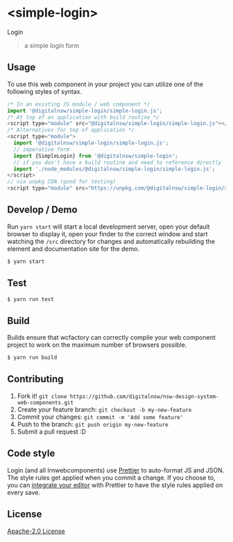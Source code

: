 # &lt;simple-login&gt;

Login
> a simple login form

## Usage
To use this web component in your project you can utilize one of the following styles of syntax.

```js
/* In an existing JS module / web component */
import '@digitalnsw/simple-login/simple-login.js';
/* At top of an application with build routine */
<script type="module" src="@digitalnsw/simple-login/simple-login.js"></script>
/* Alternatives for top of application */
<script type="module">
  import '@digitalnsw/simple-login/simple-login.js';
  // imperative form
  import {SimpleLogin} from '@digitalnsw/simple-login';
  // if you don't have a build routine and need to reference directly
  import './node_modules/@digitalnsw/simple-login/simple-login.js';
</script>
// via unpkg CDN (good for testing)
<script type="module" src="https://unpkg.com/@digitalnsw/simple-login/simple-login.js"></script>
```

## Develop / Demo
Run `yarn start` will start a local development server, open your default browser to display it, open your finder to the correct window and start watching the `/src` directory for changes and automatically rebuilding the element and documentation site for the demo.
```bash
$ yarn start
```

## Test

```bash
$ yarn run test
```

## Build
Builds ensure that wcfactory can correctly compile your web component project to
work on the maximum number of browsers possible.
```bash
$ yarn run build
```

## Contributing

1. Fork it! `git clone https://github.com/digitalnsw/nsw-design-system-web-components.git`
2. Create your feature branch: `git checkout -b my-new-feature`
3. Commit your changes: `git commit -m 'Add some feature'`
4. Push to the branch: `git push origin my-new-feature`
5. Submit a pull request :D

## Code style

Login (and all lrnwebcomponents) use [Prettier][prettier] to auto-format JS and JSON.  The style rules get applied when you commit a change.  If you choose to, you can [integrate your editor][prettier-ed] with Prettier to have the style rules applied on every save.

[prettier]: https://github.com/prettier/prettier/
[prettier-ed]: https://github.com/prettier/prettier/#editor-integration
[polyserve]: https://github.com/Polymer/polyserve
[web-component-tester]: https://github.com/Polymer/web-component-tester

## License
[Apache-2.0 License](http://opensource.org/licenses/Apache-2.0)
